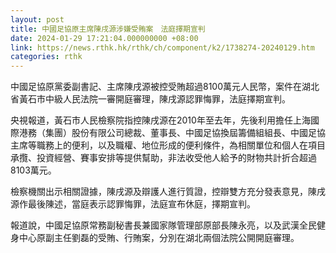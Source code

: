 ```yaml
---
layout: post
title: 中國足協原主席陳戌源涉嫌受賄案　法庭擇期宣判
date: 2024-01-29 17:21:04.000000000 +08:00
link: https://news.rthk.hk/rthk/ch/component/k2/1738274-20240129.htm
categories: rthk
---
```


中國足協原黨委副書記、主席陳戌源被控受賄超過8100萬元人民幣，案件在湖北省黃石市中級人民法院一審開庭審理，陳戌源認罪悔罪，法庭擇期宣判。

央視報道，黃石市人民檢察院指控陳戌源在2010年至去年，先後利用擔任上海國際港務（集團）股份有限公司總裁、董事長、中國足協換屆籌備組組長、中國足協主席等職務上的便利，以及職權、地位形成的便利條件，為相關單位和個人在項目承攬、投資經營、賽事安排等提供幫助，非法收受他人給予的財物共計折合超過8103萬元。

檢察機關出示相關證據，陳戌源及辯護人進行質證，控辯雙方充分發表意見，陳戌源作最後陳述，當庭表示認罪悔罪，法庭宣布休庭，擇期宣判。

報道說，中國足協原常務副秘書長兼國家隊管理部原部長陳永亮，以及武漢全民健身中心原副主任劉磊的受賄、行賄案，分別在湖北兩個法院公開開庭審理。
